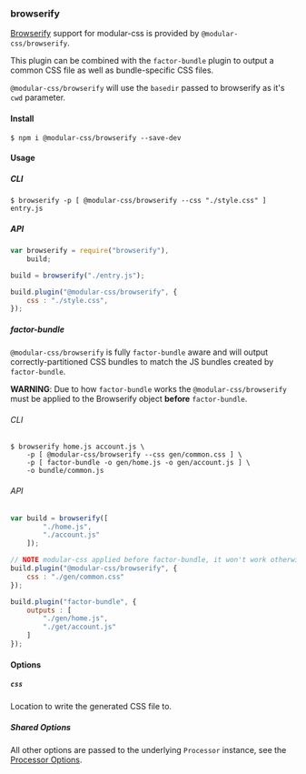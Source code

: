 ### browserify

[Browserify](https://browserify.org/) support for modular-css is provided by `@modular-css/browserify`.

This plugin can be combined with the `factor-bundle` plugin to output a common CSS file as well as bundle-specific CSS files.

`@modular-css/browserify` will use the `basedir` passed to browserify as it's `cwd` parameter.

#### Install

```shell
$ npm i @modular-css/browserify --save-dev
```

#### Usage

##### CLI

```
$ browserify -p [ @modular-css/browserify --css "./style.css" ] entry.js
```

##### API

```javascript
var browserify = require("browserify"),
    build;

build = browserify("./entry.js");

build.plugin("@modular-css/browserify", {
    css : "./style.css",
});
```

##### factor-bundle

`@modular-css/browserify` is fully `factor-bundle` aware and will output correctly-partitioned CSS bundles to match the JS bundles created by `factor-bundle`.

**WARNING**: Due to how `factor-bundle` works the `@modular-css/browserify` must be applied to the Browserify object **before** `factor-bundle`.

###### CLI

```
$ browserify home.js account.js \
    -p [ @modular-css/browserify --css gen/common.css ] \
    -p [ factor-bundle -o gen/home.js -o gen/account.js ] \
    -o bundle/common.js
```

###### API

```javascript
var build = browserify([
        "./home.js",
        "./account.js"
    ]);

// NOTE modular-css applied before factor-bundle, it won't work otherwise!
build.plugin("@modular-css/browserify", {
    css : "./gen/common.css"
});

build.plugin("factor-bundle", {
    outputs : [
        "./gen/home.js",
        "./get/account.js"
    ]
});
```

#### Options

##### `css`

Location to write the generated CSS file to.

##### Shared Options

All other options are passed to the underlying `Processor` instance, see the [Processor Options](#direct-usage-js-api-processor-options).
